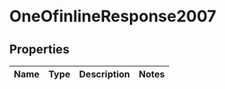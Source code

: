 # OneOfinlineResponse2007

## Properties
Name | Type | Description | Notes
------------ | ------------- | ------------- | -------------
